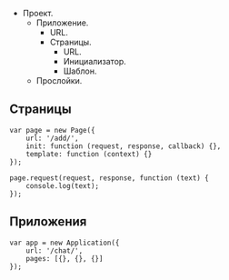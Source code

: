 * Проект.
    * Приложение.
        * URL.
        * Страницы.
            * URL.
            * Инициализатор.
            * Шаблон.
    * Прослойки.

## Страницы

    var page = new Page({
        url: '/add/',
        init: function (request, response, callback) {},
        template: function (context) {}
    });
    
    page.request(request, response, function (text) {
        console.log(text);
    });

## Приложения

    var app = new Application({
        url: '/chat/',
        pages: [{}, {}, {}]
    });